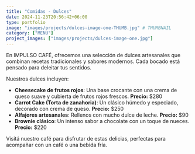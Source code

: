 ```yaml
---
title: "Comidas - Dulces"
date: 2024-11-23T20:56:42+06:00
type: portfolio
image: "images/projects/dulces-image-one-THUMB.jpg" # THUMBNAIL
category: ["MENU"]
project_images: ["images/projects/dulces-image-one.jpg"]
---
```


En IMPULSO CAFÉ, ofrecemos una selección de dulces artesanales que combinan recetas tradicionales y sabores modernos. Cada bocado está pensado para deleitar tus sentidos.

Nuestros dulces incluyen:

- **Cheesecake de frutos rojos**: Una base crocante con una crema de queso suave y cubierta de frutos rojos frescos. **Precio:** $280
- **Carrot Cake (Torta de zanahoria)**: Un clásico húmedo y especiado, decorado con crema de queso. **Precio:** $250
- **Alfajores artesanales**: Rellenos con mucho dulce de leche. **Precio:** $90
- **Brownie clásico**: Un intenso sabor a chocolate con un toque de nueces. **Precio:** $220

Visitá nuestro café para disfrutar de estas delicias, perfectas para acompañar con un café o una bebida fría.
